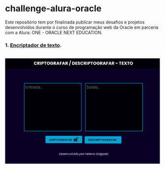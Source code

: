 # challenge-alura-oracle

 Este repositório tem por finalinada publicar meus desafios e projetos  desenvolvidos durante o curso de programação web da Oracle em parceria com a Alura: ONE - ORACLE NEXT EDUCATION.

### 1. [Encriptador de texto](https://helenosalgado.github.io/challenge-oracle-one/encriptador-texto/index.html).
<br>
<img src="img/Captura%20de%20tela%20de%202022-06-05%2016-01-10.png">
